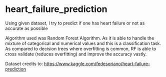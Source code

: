 # heart_failure_prediction
Using given dataset, I try to predict if one has heart failure or not as accurate as possible

Algorithm used was Random Forest Algorithm. As it is able to handle the mixture of categorical and numerical values and this is a classification task. As compared to decision trees where overfitting is common, RF is able to cross validate (reduces overfitting) and improve the accuracy vastly.

Dataset credits to: https://www.kaggle.com/fedesoriano/heart-failure-prediction
